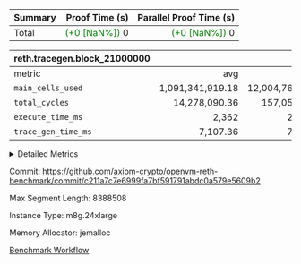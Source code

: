 | Summary | Proof Time (s) | Parallel Proof Time (s) |
|:---|---:|---:|
| Total | <span style='color: green'>(+0 [NaN%])</span> 0 | <span style='color: green'>(+0 [NaN%])</span> 0 |


| reth.tracegen.block_21000000 |||||
|:---|---:|---:|---:|---:|
|metric|avg|sum|max|min|
| `main_cells_used     ` |  1,091,341,919.18 |  12,004,761,111 |  1,591,004,645 |  210,347,312 |
| `total_cycles        ` |  14,278,090.36 |  157,058,994 |  22,253,734 |  1,151,758 |
| `execute_time_ms     ` |  2,362 |  25,982 |  3,641 |  170 |
| `trace_gen_time_ms   ` |  7,107.36 |  78,181 |  11,453 |  2,564 |



<details>
<summary>Detailed Metrics</summary>

| group | block_number | num_segments |
| --- | --- | --- |
| reth.tracegen.block_21000000 | 21000000 | 11 | 

| group | block_number | segment | trace_gen_time_ms | total_cycles | main_cells_used | execute_time_ms |
| --- | --- | --- | --- | --- | --- | --- |
| reth.tracegen.block_21000000 | 21000000 | 0 | 10,535 | 22,253,734 | 1,197,334,983 | 3,289 | 
| reth.tracegen.block_21000000 | 21000000 | 1 | 11,453 | 21,995,477 | 1,397,626,590 | 3,018 | 
| reth.tracegen.block_21000000 | 21000000 | 10 | 2,564 | 1,151,758 | 210,347,312 | 170 | 
| reth.tracegen.block_21000000 | 21000000 | 2 | 6,638 | 10,119,897 | 1,575,654,820 | 1,509 | 
| reth.tracegen.block_21000000 | 21000000 | 3 | 4,952 | 7,950,619 | 1,390,317,809 | 2,504 | 
| reth.tracegen.block_21000000 | 21000000 | 4 | 7,132 | 17,816,097 | 884,197,649 | 3,641 | 
| reth.tracegen.block_21000000 | 21000000 | 5 | 6,607 | 16,616,823 | 745,406,635 | 2,355 | 
| reth.tracegen.block_21000000 | 21000000 | 6 | 6,709 | 16,703,077 | 762,039,123 | 2,473 | 
| reth.tracegen.block_21000000 | 21000000 | 7 | 6,845 | 16,924,267 | 769,265,677 | 2,487 | 
| reth.tracegen.block_21000000 | 21000000 | 8 | 7,282 | 13,341,393 | 1,481,565,868 | 2,514 | 
| reth.tracegen.block_21000000 | 21000000 | 9 | 7,464 | 12,185,852 | 1,591,004,645 | 2,022 | 

</details>


Commit: https://github.com/axiom-crypto/openvm-reth-benchmark/commit/c211a7c7e6999fa7bf591791abdc0a579e5609b2

Max Segment Length: 8388508

Instance Type: m8g.24xlarge

Memory Allocator: jemalloc

[Benchmark Workflow](https://github.com/axiom-crypto/openvm-reth-benchmark/actions/runs/15945547317)
